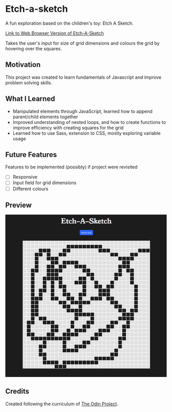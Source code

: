 # Etch-a-sketch

A fun exploration based on the children's toy: Etch A Sketch.

[Link to Web Browser Version of Etch-A-Sketch](https://waynecen.github.io/project/etch-a-sketch/)

Takes the user's input for size of grid dimensions and colours the grid by hovering over the squares.

## Motivation
This project was created to learn fundamentals of Javascript and improve problem solving skills.

## What I Learned
- Manipulated elements through JavaScript, learned how to append parent/child elements together
- Improved understanding of nested loops, and how to create functions to improve efficiency with creating squares for the grid
- Learned how to use Sass, extension to CSS, mostly exploring variable usage

## Future Features
Features to be implemented (possibly) if project were revisited
- [ ] Responsive
- [ ] Input field for grid dimensions
- [ ] Different colours

## Preview
![Preview of EtchASketch](https://github.com/waynecen/etch-a-sketch/blob/main/etchAsketch.png)

## Credits
Created following the curriculum of [The Odin Project](https://www.theodinproject.com/paths/foundations/courses/foundations).
